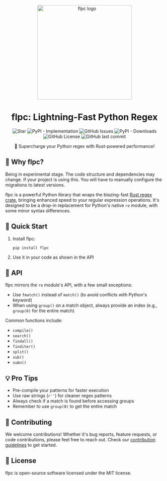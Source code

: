 <div align="center">
  <img src="https://svgshare.com/i/17F2.svg" height="300" alt="flpc logo">

  # flpc: Lightning-Fast Python Regex

  ![Star](https://img.shields.io/badge/Please%20Give%20A%20Star%20%E2%AD%90-30323D?style=flat-square)
  ![PyPI - Implementation](https://img.shields.io/pypi/implementation/flpc?style=flat-square)
  ![GitHub Issues](https://img.shields.io/github/issues/itsmeadarsh2008/flpc?style=flat-square)
  ![PyPI - Downloads](https://img.shields.io/pypi/dd/flpc?style=flat-square)
  ![GitHub License](https://img.shields.io/github/license/itsmeadarsh2008/flpc?style=flat-square)
  ![GitHub last commit](https://img.shields.io/github/last-commit/itsmeadarsh2008/flpc?display_timestamp=committer&style=flat-square)



  🚀 Supercharge your Python regex with Rust-powered performance!
</div>

## 🌟 Why flpc?
Being in experimental stage. The code structure and dependencies may change. If your project is using this. You will have to manually configure the migrations to latest versions.

flpc is a powerful Python library that wraps the blazing-fast [Rust regex crate](https://crates.io/crates/regex), bringing enhanced speed to your regular expression operations. It's designed to be a drop-in replacement for Python's native `re` module, with some minor syntax differences.

## 🚀 Quick Start

1. Install flpc:
   ```
   pip install flpc
   ```

2. Use it in your code as shown in the API

## 🔧 API

flpc mirrors the `re` module's API, with a few small exceptions:

- Use `fmatch()` instead of `match()` (to avoid conflicts with Python's keyword)
- When using `group()` on a match object, always provide an index (e.g., `group(0)` for the entire match)

Common functions include:

- `compile()`
- `search()`
- `findall()`
- `finditer()`
- `split()`
- `sub()`
- `subn()`

## 💡 Pro Tips

- Pre-compile your patterns for faster execution
- Use raw strings (`r''`) for cleaner regex patterns
- Always check if a match is found before accessing groups
- Remember to use `group(0)` to get the entire match

## 🤝 Contributing

We welcome contributions! Whether it's bug reports, feature requests, or code contributions, please feel free to reach out. Check our [contribution guidelines](CONTRIBUTING.md) to get started.

## 📄 License

flpc is open-source software licensed under the MIT license.